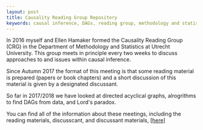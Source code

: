 ```yaml
---
layout: post
title: Causality Reading Group Repository
keywords: causal inference, DAGs, reading group, methodology and statistics, utrecht university
---
```


In 2016 myself and Ellen Hamaker formed the Causality Reading Group (CRG) in the Department of Methodology and Statistics at Utrecht University. This group meets in principle every two weeks to discuss approaches to and issues within causal inference.

Since Autumn 2017 the format of this meeting is that some reading material is prepared (papers or book chapters) and a short discussion of this material is given by a designated discussant.

So far in 2017/2018 we have looked at directed acyclical graphs, alrogrithms to find DAGs from data, and Lord's paradox.

You can find all of the information about these meetings, including the reading materials, discusscant, and discussant materials, [[here]](https://ryanoisin.github.io/crg/)
